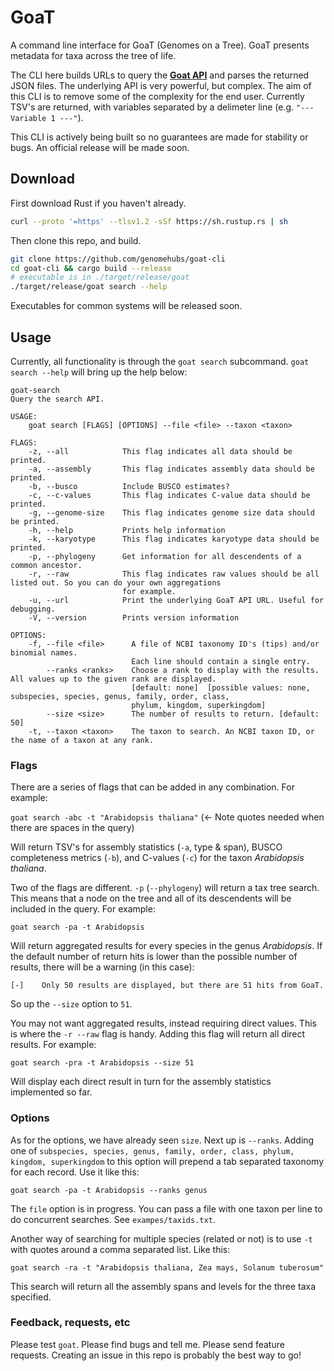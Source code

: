 # GoaT

A command line interface for GoaT (Genomes on a Tree). GoaT presents metadata for taxa across the tree of life. 

The CLI here builds URLs to query the <b><a href="https://goat.genomehubs.org/api-docs/">Goat API</a></b> and parses the returned JSON files. The underlying API is very powerful, but complex. The aim of this CLI is to remove some of the complexity for the end user. Currently TSV's are returned, with variables separated by a delimeter line (e.g. `"--- Variable 1 ---"`).

This CLI is actively being built so no guarantees are made for stability or bugs. An official release will be made soon.

## Download

First download Rust if you haven't already.

```bash
curl --proto '=https' --tlsv1.2 -sSf https://sh.rustup.rs | sh
```

Then clone this repo, and build.

```bash
git clone https://github.com/genomehubs/goat-cli
cd goat-cli && cargo build --release
# executable is in ./target/release/goat
./target/release/goat search --help
```

Executables for common systems will be released soon.

## Usage

Currently, all functionality is through the `goat search` subcommand. `goat search --help` will bring up the help below:

```
goat-search 
Query the search API.

USAGE:
    goat search [FLAGS] [OPTIONS] --file <file> --taxon <taxon>

FLAGS:
    -z, --all            This flag indicates all data should be printed.
    -a, --assembly       This flag indicates assembly data should be printed.
    -b, --busco          Include BUSCO estimates?
    -c, --c-values       This flag indicates C-value data should be printed.
    -g, --genome-size    This flag indicates genome size data should be printed.
    -h, --help           Prints help information
    -k, --karyotype      This flag indicates karyotype data should be printed.
    -p, --phylogeny      Get information for all descendents of a common ancestor.
    -r, --raw            This flag indicates raw values should be all listed out. So you can do your own aggregations
                         for example.
    -u, --url            Print the underlying GoaT API URL. Useful for debugging.
    -V, --version        Prints version information

OPTIONS:
    -f, --file <file>      A file of NCBI taxonomy ID's (tips) and/or binomial names.
                           Each line should contain a single entry.
        --ranks <ranks>    Choose a rank to display with the results. All values up to the given rank are displayed.
                           [default: none]  [possible values: none, subspecies, species, genus, family, order, class,
                           phylum, kingdom, superkingdom]
        --size <size>      The number of results to return. [default: 50]
    -t, --taxon <taxon>    The taxon to search. An NCBI taxon ID, or the name of a taxon at any rank.
```

### Flags

There are a series of flags that can be added in any combination. For example:

`goat search -abc -t "Arabidopsis thaliana"` (<- Note quotes needed when there are spaces in the query)

Will return TSV's for assembly statistics (`-a`, type & span), BUSCO completeness metrics (`-b`), and C-values (`-c`) for the taxon <i>Arabidopsis thaliana</i>.

Two of the flags are different. `-p` (`--phylogeny`) will return a tax tree search. This means that a node on the tree and all of its descendents will be included in the query. For example:

`goat search -pa -t Arabidopsis` 

Will return aggregated results for every species in the genus <i>Arabidopsis</i>. If the default number of return hits is lower than the possible number of results, there will be a warning (in this case):

`[-]	Only 50 results are displayed, but there are 51 hits from GoaT.`

So up the `--size` option to `51`.

You may not want aggregated results, instead requiring direct values. This is where the `-r --raw` flag is handy. Adding this flag will return all direct results. For example:

`goat search -pra -t Arabidopsis --size 51` 

Will display each direct result in turn for the assembly statistics implemented so far.

### Options

As for the options, we have already seen `size`. Next up is `--ranks`. Adding one of `subspecies, species, genus, family, order, class, phylum, kingdom, superkingdom` to this option will prepend a tab separated taxonomy for each record. Use it like this:

`goat search -pa -t Arabidopsis --ranks genus` 

The `file` option is in progress. You can pass a file with one taxon per line to do concurrent searches. See `exampes/taxids.txt`.

Another way of searching for multiple species (related or not) is to use `-t` with quotes around a comma separated list. Like this:

`goat search -ra -t "Arabidopsis thaliana, Zea mays, Solanum tuberosum"`

This search will return all the assembly spans and levels for the three taxa specified.

### Feedback, requests, etc

Please test `goat`. Please find bugs and tell me. Please send feature requests. Creating an issue in this repo is probably the best way to go!